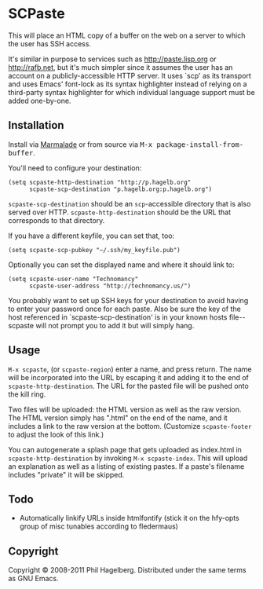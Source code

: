 # SCPaste

This will place an HTML copy of a buffer on the web on a server to
which the user has SSH access.

It's similar in purpose to services such as http://paste.lisp.org or
http://rafb.net, but it's much simpler since it assumes the user has
an account on a publicly-accessible HTTP server. It uses `scp' as
its transport and uses Emacs' font-lock as its syntax highlighter
instead of relying on a third-party syntax highlighter for which
individual language support must be added one-by-one.

## Installation

Install via [Marmalade](https://marmalade-repo.org) or from source via
<tt>M-x package-install-from-buffer</tt>.

You'll need to configure your destination:

    (setq scpaste-http-destination "http://p.hagelb.org"
          scpaste-scp-destination "p.hagelb.org:p.hagelb.org")

`scpaste-scp-destination` should be an `scp`-accessible directory that
is also served over HTTP. `scpaste-http-destination` should be the URL
that corresponds to that directory.

If you have a different keyfile, you can set that, too:

    (setq scpaste-scp-pubkey "~/.ssh/my_keyfile.pub")

Optionally you can set the displayed name and where it should link to:

    (setq scpaste-user-name "Technomancy"
          scpaste-user-address "http://technomancy.us/")

You probably want to set up SSH keys for your destination to avoid
having to enter your password once for each paste. Also be sure the
key of the host referenced in `scpaste-scp-destination' is in your
known hosts file--scpaste will not prompt you to add it but will
simply hang.

## Usage

`M-x scpaste`, (or `scpaste-region`) enter a name, and press
return. The name will be incorporated into the URL by escaping it and
adding it to the end of `scpaste-http-destination`. The URL for the
pasted file will be pushed onto the kill ring.

Two files will be uploaded: the HTML version as well as the raw
version. The HTML version simply has ".html" on the end of the name,
and it includes a link to the raw version at the bottom. (Customize
`scpaste-footer` to adjust the look of this link.)

You can autogenerate a splash page that gets uploaded as index.html
in `scpaste-http-destination` by invoking `M-x scpaste-index`. This
will upload an explanation as well as a listing of existing
pastes. If a paste's filename includes "private" it will be skipped.

## Todo

* Automatically linkify URLs inside htmlfontify (stick it on the
  hfy-opts group of misc tunables according to fledermaus)

## Copyright

Copyright © 2008-2011 Phil Hagelberg. Distributed under the same terms
as GNU Emacs.
